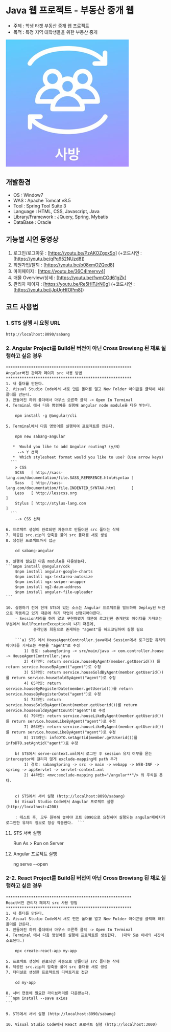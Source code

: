 # Java 웹 프로젝트 - 부동산 중개 웹 
* 주제 : 학생 타겟 부동산 중개 웹 프로젝트
* 목적 : 특정 지역 대학생들을 위한 부동산 중개

![](sabang_logo.jpg)



## 개발환경
* OS : Window7
* WAS : Apache Tomcat v8.5
* Tool : Spring Tool Suite 3
* Language : HTML, CSS, Javascript, Java
* Library/Framework : JQuery, Spring, Mybatis
* DataBase : Oracle



## 기능별 시연 동영상
1. 로그인/로그아웃 : [https://youtu.be/PzAKOZgoxSo]
    (+코드시연 : [https://youtu.be/qPq952NUzd8])
2. 회원가입/탈퇴 : [https://youtu.be/b08xmOZQed8]
3. 마이페이지 : [https://youtu.be/36C4Imervy4]
4. 매물 Overview/상세 : [https://youtu.be/fwmCOd61gZk]
5. 관리자 페이지 : [https://youtu.be/Re5HlTJrN0g]
    (+코드시연 : [https://youtu.be/jJpUgHfOPm8])

## 코드 사용법
### 1. STS 실행 시 요청 URL 

	http://localhost:8090/sabang

### 2. Angular Project를 Build된 버전이 아닌 Cross Browisng 된 채로 실행하고 싶은 경우
	*******************************************************
	Angular버전 관리자 페이지 src 사용 방법
	*******************************************************
	1. 새 폴더를 만든다. 
	2. Visual Studio Code에서 새로 만든 폴더를 열고 New Folder 아이콘을 클릭해 하위 폴더를 만든다.
	3. 만들어진 하위 폴더에서 마우스 오른쪽 클릭 -> Open In Terminal
	4. Terminal 에서 다음 명령어를 실행해 angular node module을 다운 받는다.	
		
		npm install -g @angular/cli

	5. Terminal에서 다음 명령어를 실행하여 프로젝트를 만든다. 
		
		npm new sabang-angular 
	
	   *  Would you like to add Angular routing? (y/N) 
		 --> Y 선택	
	   *  Which stylesheet format would you like to use? (Use arrow keys)
      ```  
        > CSS
        SCSS   [ http://sass-lang.com/documentation/file.SASS_REFERENCE.html#syntax ]
 	    Sass   [ http://sass-lang.com/documentation/file.INDENTED_SYNTAX.html       ]
        Less   [ http://lesscss.org                                                 ]
        Stylus [ http://stylus-lang.com                                             ]  
      ```
		--> CSS 선택

	6. 프로젝트 생성이 완료되면 자동으로 만들어진 src 폴더는 삭제
	7. 제공된 src.zip의 압축을 풀어 src 폴더를 새로 생성
	8. 생성한 프로젝트까지 접근 

		cd sabang-angular
	
	9. 실행에 필요한 다음 module을 다운받는다. 
    ```$npm install @angular/cdk
		$npm install angular-google-charts
		$npm install ngx-textarea-autosize
		$npm install ngx-swiper-wrapper
		$npm install ng2-daum-address
		$npm install angular-file-uploader
    ```
    
	10. 실행하기 전에 현재 STS에 있는 소스는 Angular 프로젝트를 빌드하여 Deploy된 버전으로 작동하고 있기 때문에 하기 작업이 선행되어야한다. 
  	    - Session처리를 하지 않고 구현하였기 때문에 로그인한 중개인의 아이디를 가져오는 부분에서 NullPointerException이 나기 때문에, 
     	        중개인중 회원으로 존재하는 "agent"를 하드코딩하여 실행 필요

		```a) STS 에서 HouseAgentController.java에서 Session에서 로그인한 유저의 아이디를 가져오는 부분을 "agent"로 수정
			1) 경로: sabangSpring -> src/main/java -> com.controller.house -> HouseAgentController.java
			2) 47라인: return service.houseByAgent(member.getUserid()) 를 return service.houseByAgent("agent")로 수정
			3) 53라인: return service.houseSoldByAgent(member.getUserid())를 return service.houseSoldByAgent("agent")로 수정
			4) 65라인: return service.houseByRegisterDate(member.getUserid())를 return service.houseByRegisterDate("agent")로 수정
			5) 72라인: return service.houseSoldByAgentCount(member.getUserid())를 return service.houseSoldByAgentCount("agent")로 수정
			6) 79라인: return service.houseLikeByAgent(member.getUserid())를 return service.houseLikeByAgent("agent")로 수정
			7) 86라인: return service.houseLikeByAgent(member.getUserid())를 return service.houseLikeByAgent("agent")로 수정
			8) 173라인: infoDTO.setAgntid(member.getUserid())를 infoDTO.setAgntid("agent")로 수정

		b) STS에서 serve-context.xml에서 로그인 후 session 유지 여부를 묻는 interceptor에 걸리지 않게 exclude-mapping에 path 추가
			1) 경로: sabangSpring -> src -> main -> webapp -> WEB-INF -> spring -> appServlet -> servlet-context.xml
			2) 44라인: <mvc:exclude-mapping path="/angular**"/> 의 주석을 푼다. 

	
		c) STS에서 서버 실행 (http://localhost:8090/sabang)
		b) Visual Studio Code에서 Angular 프로젝트 실행 (http://localhost:4200)
    
    	: 테스트 후, 모두 원복해 놓아야 포트 8090으로 요청하여 실행되는 angular페이지가 로그인한 유저의 정보로 정상 작동한다.  ```


11. STS 서버 실행 

	Run As > Run on Server
	
12. Angular 프로젝트 실행

	ng serve --open

### 2-2. React Project를 Build된 버전이 아닌 Cross Browisng 된 채로 실행하고 싶은 경우

	*******************************************************
	React버전 관리자 페이지 src 사용 방법
	*******************************************************
	1. 새 폴더를 만든다. 
	2. Visual Studio Code에서 새로 만든 폴더를 열고 New Folder 아이콘을 클릭해 하위 폴더를 만든다.
	3. 만들어진 하위 폴더에서 마우스 오른쪽 클릭 -> Open In Terminal
	4. Terminal 에서 다음 명령어를 실행해 프로젝트를 생성한다.	(대략 5분 이내의 시간이 소요된다.)
		
		npx create-react-app my-app
		
	5. 프로젝트 생성이 완료되면 자동으로 만들어진 src 폴더는 삭제
	6. 제공된 src.zip의 압축을 풀어 src 폴더를 새로 생성
	7. 터미널로 생성한 프로젝트의 디렉토리로 접근 

		cd my-app
	
	8. 서버 연동에 필요한 라이브러리를 다운받는다.
    ```npm install --save axios
    ```
    
	9. STS에서 서버 실행 (http://localhost:8090/sabang)
	
	10. Visual Studio Code에서 React 프로젝트 실행 (http://localhost:3000)
